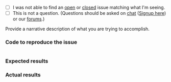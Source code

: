  - [ ] I was not able to find an [open](https://github.com/zfcampus/zf-content-validation/issues?q=is%3Aopen) or [closed](https://github.com/zfcampus/zf-content-validation/issues?q=is%3Aclosed) issue matching what I'm seeing.
 - [ ] This is not a question. (Questions should be asked on [chat](https://zendframework.slack.com/) ([Signup here](https://zendframework-slack.herokuapp.com/)) or our [forums](https://discourse.zendframework.com/).)

Provide a narrative description of what you are trying to accomplish.

### Code to reproduce the issue

<!-- Please provide the minimum code necessary to recreate the issue -->

```php
```

### Expected results

<!-- What do you think should have happened? -->

### Actual results

<!-- What did you actually observe? -->
